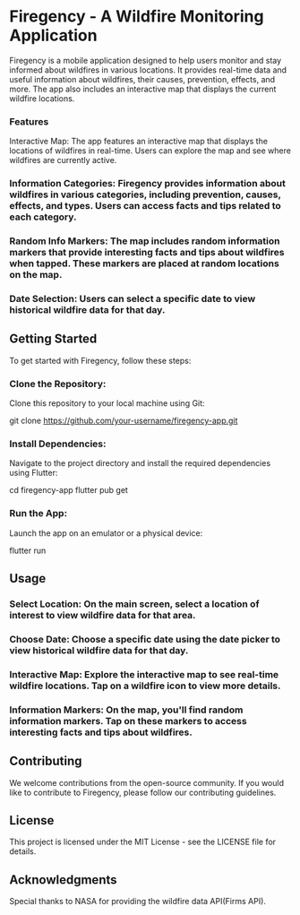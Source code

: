 
# Firegency - A Wildfire Monitoring Application
Firegency is a mobile application designed to help users monitor and stay informed about wildfires in various locations. It provides real-time data and useful information about wildfires, their causes, prevention, effects, and more. The app also includes an interactive map that displays the current wildfire locations.

### Features
Interactive Map: The app features an interactive map that displays the locations of wildfires in real-time. Users can explore the map and see where wildfires are currently active.

### Information Categories: Firegency provides information about wildfires in various categories, including prevention, causes, effects, and types. Users can access facts and tips related to each category.

### Random Info Markers: The map includes random information markers that provide interesting facts and tips about wildfires when tapped. These markers are placed at random locations on the map.

### Date Selection: Users can select a specific date to view historical wildfire data for that day.

## Getting Started
To get started with Firegency, follow these steps:

### Clone the Repository:
Clone this repository to your local machine using Git:

git clone https://github.com/your-username/firegency-app.git

### Install Dependencies:
Navigate to the project directory and install the required dependencies using Flutter:

cd firegency-app
flutter pub get

### Run the App:
Launch the app on an emulator or a physical device:

flutter run
## Usage
### Select Location: On the main screen, select a location of interest to view wildfire data for that area.

### Choose Date: Choose a specific date using the date picker to view historical wildfire data for that day.

### Interactive Map: Explore the interactive map to see real-time wildfire locations. Tap on a wildfire icon to view more details.

### Information Markers: On the map, you'll find random information markers. Tap on these markers to access interesting facts and tips about wildfires.

## Contributing
We welcome contributions from the open-source community. If you would like to contribute to Firegency, please follow our contributing guidelines.

## License
This project is licensed under the MIT License - see the LICENSE file for details.

## Acknowledgments
Special thanks to NASA for providing the wildfire data API(Firms API).

